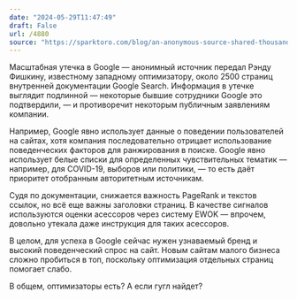 ```yaml
---
date: "2024-05-29T11:47:49"
draft: False
url: /4880
source: "https://sparktoro.com/blog/an-anonymous-source-shared-thousands-of-leaked-google-search-api-documents-with-me-everyone-in-seo-should-see-them/"
---
```


Масштабная утечка в Google — анонимный источник передал Рэнду Фишкину, известному западному оптимизатору, около 2500 страниц внутренней документации Google Search. Информация в утечке выглядит подлинной — некоторые бывшие сотрудники Google это подтвердили, — и противоречит некоторым публичным заявлениям компании.

Например, Google явно использует данные о поведении пользователей на сайтах, хотя компания последовательно отрицает использование поведенческих факторов для ранжирования в поиске. Google явно использует белые списки для определенных чувствительных тематик — например, для COVID-19, выборов или политики, — то есть даёт приоритет отобранным авторитетным источникам. 

Судя по документации, снижается важность PageRank и текстов ссылок, но всё еще важны заголовки страниц. В качестве сигналов используются оценки асессоров через систему EWOK — впрочем, довольно утекала даже инструкция для таких асессоров.

В целом, для успеха в Google сейчас нужен узнаваемый бренд и высокий поведенческий спрос на сайт. Новым сайтам малого бизнеса сложно пробиться в топ, поскольку оптимизация отдельных страниц помогает слабо.

В общем, оптимизаторы есть? А если гугл найдет?
